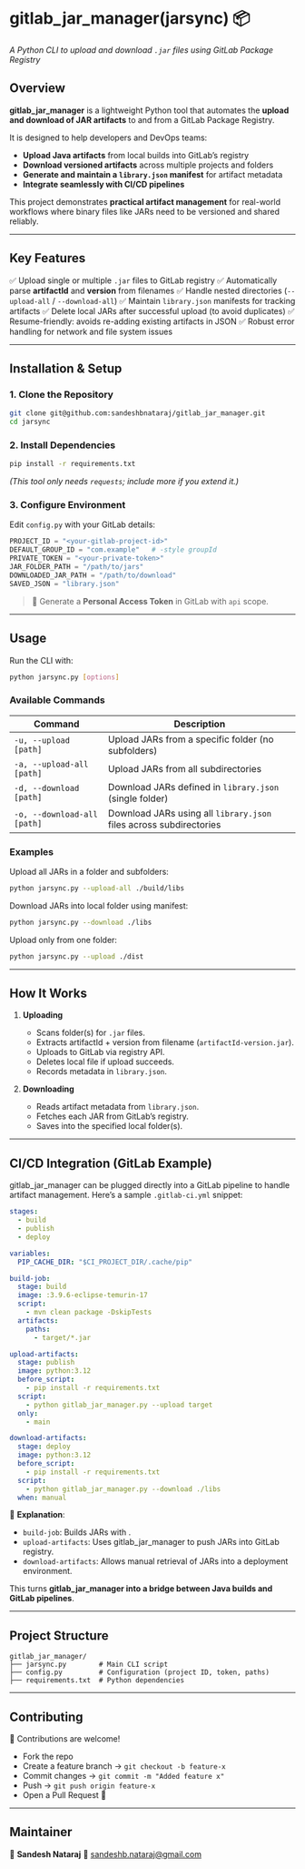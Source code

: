 # **gitlab_jar_manager(jarsync) 📦**

*A Python CLI to upload and download `.jar` files using GitLab Package Registry*

## **Overview**

**gitlab_jar_manager** is a lightweight Python tool that automates the **upload and download of JAR artifacts** to and from a GitLab Package Registry.

It is designed to help developers and DevOps teams:

* **Upload Java artifacts** from local builds into GitLab’s registry
* **Download versioned artifacts** across multiple projects and folders
* **Generate and maintain a `library.json` manifest** for artifact metadata
* **Integrate seamlessly with CI/CD pipelines**

This project demonstrates **practical artifact management** for real-world workflows where binary files like JARs need to be versioned and shared reliably.

---

## **Key Features**

✅ Upload single or multiple `.jar` files to GitLab  registry
✅ Automatically parse **artifactId** and **version** from filenames
✅ Handle nested directories (`--upload-all` / `--download-all`)
✅ Maintain `library.json` manifests for tracking artifacts
✅ Delete local JARs after successful upload (to avoid duplicates)
✅ Resume-friendly: avoids re-adding existing artifacts in JSON
✅ Robust error handling for network and file system issues

---

## **Installation & Setup**

### **1. Clone the Repository**

```sh
git clone git@github.com:sandeshbnataraj/gitlab_jar_manager.git
cd jarsync
```

### **2. Install Dependencies**

```sh
pip install -r requirements.txt
```

*(This tool only needs `requests`; include more if you extend it.)*

### **3. Configure Environment**

Edit `config.py` with your GitLab details:

```python
PROJECT_ID = "<your-gitlab-project-id>"
DEFAULT_GROUP_ID = "com.example"   # -style groupId
PRIVATE_TOKEN = "<your-private-token>"
JAR_FOLDER_PATH = "/path/to/jars"
DOWNLOADED_JAR_PATH = "/path/to/download"
SAVED_JSON = "library.json"
```

> 🔹 Generate a **Personal Access Token** in GitLab with `api` scope.

---

## **Usage**

Run the CLI with:

```sh
python jarsync.py [options]
```

### **Available Commands**

| Command                     | Description                                                        |
| --------------------------- | ------------------------------------------------------------------ |
| `-u, --upload [path]`       | Upload JARs from a specific folder (no subfolders)                 |
| `-a, --upload-all [path]`   | Upload JARs from all subdirectories                                |
| `-d, --download [path]`     | Download JARs defined in `library.json` (single folder)            |
| `-o, --download-all [path]` | Download JARs using all `library.json` files across subdirectories |

### **Examples**

Upload all JARs in a folder and subfolders:

```sh
python jarsync.py --upload-all ./build/libs
```

Download JARs into local folder using manifest:

```sh
python jarsync.py --download ./libs
```

Upload only from one folder:

```sh
python jarsync.py --upload ./dist
```

---

## **How It Works**

1. **Uploading**

   * Scans folder(s) for `.jar` files.
   * Extracts artifactId + version from filename (`artifactId-version.jar`).
   * Uploads to GitLab via  registry API.
   * Deletes local file if upload succeeds.
   * Records metadata in `library.json`.

2. **Downloading**

   * Reads artifact metadata from `library.json`.
   * Fetches each JAR from GitLab’s  registry.
   * Saves into the specified local folder(s).

---

## **CI/CD Integration (GitLab Example)**

gitlab_jar_manager can be plugged directly into a GitLab pipeline to handle artifact management.
Here’s a sample `.gitlab-ci.yml` snippet:

```yaml
stages:
  - build
  - publish
  - deploy

variables:
  PIP_CACHE_DIR: "$CI_PROJECT_DIR/.cache/pip"

build-job:
  stage: build
  image: :3.9.6-eclipse-temurin-17
  script:
    - mvn clean package -DskipTests
  artifacts:
    paths:
      - target/*.jar

upload-artifacts:
  stage: publish
  image: python:3.12
  before_script:
    - pip install -r requirements.txt
  script:
    - python gitlab_jar_manager.py --upload target
  only:
    - main

download-artifacts:
  stage: deploy
  image: python:3.12
  before_script:
    - pip install -r requirements.txt
  script:
    - python gitlab_jar_manager.py --download ./libs
  when: manual
```

🔹 **Explanation**:

* `build-job`: Builds JARs with .
* `upload-artifacts`: Uses gitlab_jar_manager to push JARs into GitLab  registry.
* `download-artifacts`: Allows manual retrieval of JARs into a deployment environment.

This turns **gitlab_jar_manager into a bridge between Java builds and GitLab pipelines**.

---

## **Project Structure**

```
gitlab_jar_manager/
├── jarsync.py        # Main CLI script
├── config.py         # Configuration (project ID, token, paths)
├── requirements.txt  # Python dependencies
```

---

## **Contributing**

🙌 Contributions are welcome!

* Fork the repo
* Create a feature branch → `git checkout -b feature-x`
* Commit changes → `git commit -m "Added feature x"`
* Push → `git push origin feature-x`
* Open a Pull Request 🚀

---

## **Maintainer**

👤 **Sandesh Nataraj**
📧 [sandeshb.nataraj@gmail.com](mailto:sandeshb.nataraj@gmail.com)